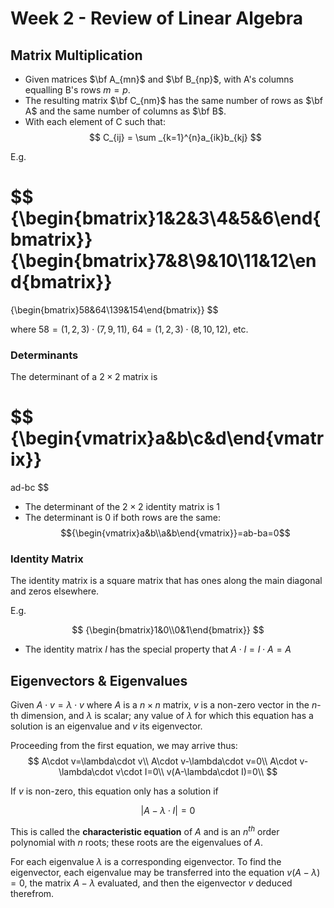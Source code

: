 # Week 2 - Review of Linear Algebra

## Matrix Multiplication
- Given matrices $\bf A_{mn}$ and $\bf B_{np}$, with A's columns equalling B's rows $m=p$. 
- The resulting matrix $\bf C_{nm}$ has the same number of rows as $\bf A$ and the same number of columns as $\bf B$.
- With each element of C such that:
$$
C_{ij}
=
\sum _{k=1}^{n}a_{ik}b_{kj}
$$

E.g.

$$
{\begin{bmatrix}1&2&3\\4&5&6\end{bmatrix}}
{\begin{bmatrix}7&8\\9&10\\11&12\end{bmatrix}}
=
{\begin{bmatrix}58&64\\139&154\end{bmatrix}}
$$

where $58 = (1,2,3)\cdot(7,9,11)$, $64 = (1,2,3)\cdot(8,10,12)$, etc.

### Determinants
The determinant of a $2\times 2$ matrix is

$$
{\begin{vmatrix}a&b\\c&d\end{vmatrix}}
=
ad-bc
$$

- The determinant of the $2\times 2$ identity matrix is 1
- The determinant is 0 if both rows are the same: $${\begin{vmatrix}a&b\\a&b\end{vmatrix}}=ab-ba=0$$

### Identity Matrix
The identity matrix is a square matrix that has ones along the main diagonal and zeros elsewhere.

E.g.

$$
{\begin{bmatrix}1&0\\0&1\end{bmatrix}}
$$

- The identity matrix $I$ has the special property that $A\cdot I = I\cdot A = A$

## Eigenvectors & Eigenvalues
Given $A\cdot v=\lambda \cdot v$ where $A$ is a $n\times n$ matrix, $v$ is a non-zero vector in the $n$-th dimension, and $\lambda$ is scalar; any value of $\lambda$ for which this equation has a solution is an eigenvalue and $v$ its eigenvector.


Proceeding from the first equation, we may arrive thus:
$$
A\cdot v=\lambda\cdot v\\
A\cdot v-\lambda\cdot v=0\\
A\cdot v-\lambda\cdot v\cdot I=0\\
v(A-\lambda\cdot I)=0\\
$$

If $v$ is non-zero, this equation only has a solution if 

$$
|A-\lambda\cdot I|=0
$$

This is called the **characteristic equation** of $A$ and is an $n^{th}$ order polynomial with $n$ roots; these roots are the eigenvalues of $A$. 

For each eigenvalue $\lambda$ is a corresponding eigenvector. To find the eigenvector, each eigenvalue may be transferred into the equation $v(A-\lambda)=0$, the matrix $A-\lambda$ evaluated, and then the eigenvector $v$ deduced therefrom.